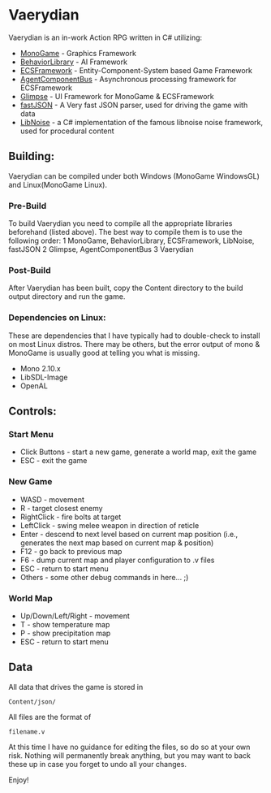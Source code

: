 # Vaerydian

Vaerydian is an in-work Action RPG written in C# utilizing:
* [MonoGame](http://github.com/mono/MonoGame) - Graphics Framework
* [BehaviorLibrary](http://github.com/NetGnome/BehaviorLibrary) - AI Framework
* [ECSFramework](http://github.com/NetGnome/ECSFramework) - Entity-Component-System based Game Framework
* [AgentComponentBus](http://github.com/NetGnome/AgentComponentBus) - Asynchronous processing framework for ECSFramework
* [Glimpse](http://github.com/NetGnome/Glimpse) - UI Framework for MonoGame & ECSFramework
* [fastJSON](http://fastjson.codeplex.com) - A Very fast JSON parser, used for driving the game with data
* [LibNoise](http://libnoisedotnet.codeplex.com) - a C# implementation of the famous libnoise noise framework, used for procedural content

## Building:
Vaerydian can be compiled under both Windows (MonoGame WindowsGL) and Linux(MonoGame Linux).

### Pre-Build
To build Vaerydian you need to compile all the appropriate libraries beforehand (listed above). The best way to compile them is to use the following order:
1 MonoGame, BehaviorLibrary, ECSFramework, LibNoise, fastJSON
2 Glimpse, AgentComponentBus
3 Vaerydian

### Post-Build
After Vaerydian has been built, copy the Content directory to the build output directory and run the game.

### Dependencies on Linux:
These are dependencies that I have typically had to double-check to install on most Linux distros. There may be others, but the error output of mono & MonoGame is usually good at telling you what is missing.
* Mono 2.10.x
* LibSDL-Image
* OpenAL

## Controls:

### Start Menu
* Click Buttons - start a new game, generate a world map, exit the game
* ESC - exit the game

### New Game
* WASD - movement
* R - target closest enemy
* RightClick - fire bolts at target
* LeftClick - swing melee weapon in direction of reticle
* Enter - descend to next level based on current map position (i.e., generates the next map based on current map & position)
* F12 - go back to previous map
* F6 - dump current map and player configuration to .v files
* ESC - return to start menu
* Others - some other debug commands in here... ;)

### World Map
* Up/Down/Left/Right - movement
* T - show temperature map
* P - show precipitation map
* ESC - return to start menu

## Data

All data that drives the game is stored in

	Content/json/

All files are the format of

	filename.v

At this time I have no guidance for editing the files, so do so at your own risk. Nothing will permanently break anything, but you may want to back these up in case you forget to undo all your changes.

Enjoy!
